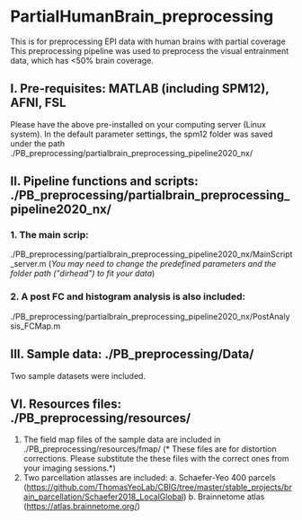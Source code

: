 # PartialHumanBrain_preprocessing
This is for preprocessing EPI data with human brains with partial coverage
This preprocessing pipeline was used to preprocess the visual entrainment data, which has <50% brain coverage.

## I. Pre-requisites: MATLAB (including SPM12), AFNI, FSL
Please have the above pre-installed on your computing server (Linux system). In the default parameter settings, the spm12 folder was saved under the path ./PB_preprocessing/partialbrain_preprocessing_pipeline2020_nx/

## II. Pipeline functions and scripts: ./PB_preprocessing/partialbrain_preprocessing_pipeline2020_nx/
### 1. The main scrip:
./PB_preprocessing/partialbrain_preprocessing_pipeline2020_nx/MainScript_server.m
(*You may need to change the predefined parameters and the folder path ("dirhead") to fit your data*)

###  2. A post FC and histogram analysis is also included:
./PB_preprocessing/partialbrain_preprocessing_pipeline2020_nx/PostAnalysis_FCMap.m

## III. Sample data: ./PB_preprocessing/Data/
Two sample datasets were included. 

## VI. Resources files: ./PB_preprocessing/resources/
1. The field map files of the sample data are included in ./PB_preprocessing/resources/fmap/
 (* These files are for distortion corrections. Please substitute the these files with the correct ones from your imaging sessions.*)
2. Two parcellation atlasses are included: 
a. Schaefer-Yeo 400 parcels (https://github.com/ThomasYeoLab/CBIG/tree/master/stable_projects/brain_parcellation/Schaefer2018_LocalGlobal)
b. Brainnetome atlas  (https://atlas.brainnetome.org/)



